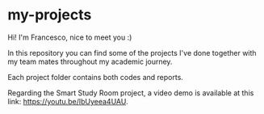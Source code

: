# my-projects
Hi! I'm Francesco, nice to meet you :)

In this repository you can find some of the projects I've done together with my team mates throughout my academic journey.

Each project folder contains both codes and reports.

Regarding the Smart Study Room project, a video demo is available at this link: https://youtu.be/IbUyeea4UAU.



